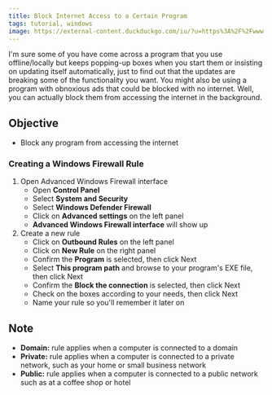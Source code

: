 ```yaml
---
title: Block Internet Access to a Certain Program
tags: tutorial, windows
image: https://external-content.duckduckgo.com/iu/?u=https%3A%2F%2Fwww.itprotoday.com%2Fsites%2Fitprotoday.com%2Ffiles%2Fstyles%2Farticle_featured_standard%2Fpublic%2Fuploads%2F2014%2F03%2Ffirewall_0.jpg%3Fitok%3Dllf3ZEbW&f=1&nofb=1
---
```


I'm sure some of you have come across a program that you use offline/locally but keeps popping-up boxes when you start them or insisting on updating itself automatically, just to find out that the updates are breaking some of the functionality you want. You might also be using a program with obnoxious ads that could be blocked with no internet. Well, you can actually block them from accessing the internet in the background.

## Objective

- Block any program from accessing the internet

### Creating a Windows Firewall Rule

1. Open Advanced Windows Firewall interface
    - Open **Control Panel**
    - Select **System and Security**
    - Select **Windows Defender Firewall**
    - Click on **Advanced settings** on the left panel
    - **Advanced Windows Firewall interface** will show up
2. Create a new rule
    - Click on **Outbound Rules** on the left panel
    - Click on **New Rule** on the right panel
    - Confirm the **Program** is selected, then click Next
    - Select **This program path** and browse to your program's EXE file, then click Next
    - Confirm the **Block the connection** is selected, then click Next
    - Check on the boxes according to your needs, then click Next
    - Name your rule so you'll remember it later on

## Note

- **Domain:** rule applies when a computer is connected to a domain
- **Private:** rule applies when a computer is connected to a private network, such as your home or small business network
- **Public:** rule applies when a computer is connected to a public network such as at a coffee shop or hotel
